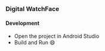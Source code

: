 ### Digital WatchFace

#### Development

- Open the project in Android Studio
- Build and Run :smile: